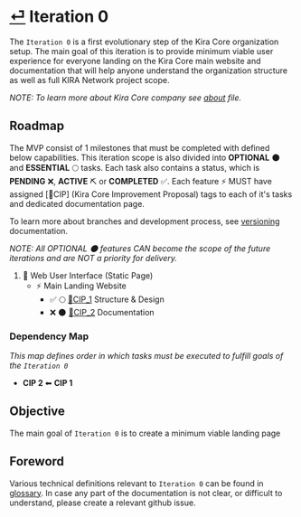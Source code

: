 
# [⏎](../../README.md) Iteration 0

The `Iteration 0` is a first evolutionary step of the Kira Core organization setup. The main goal of this iteration is to provide minimum viable user experience for everyone landing on the Kira Core main website and documentation that will help anyone understand the organization structure as well as full KIRA Network project scope.

_NOTE: To learn more about Kira Core company see [about](../about.md) file._

## Roadmap

The MVP consist of 1 milestones that must be completed with defined below capabilities. This iteration scope is also divided into **OPTIONAL** :new_moon: and **ESSENTIAL** :full_moon: tasks. Each task also contains a status, which is **PENDING** :x:, **ACTIVE** :pick: or **COMPLETED** :white_check_mark:. Each feature :zap: MUST have assigned [:bookmark:CIP] (Kira Core Improvement Proposal) tags to each of it's tasks and dedicated documentation page.

To learn more about branches and development process, see [versioning](../../versioning.md) documentation.

_NOTE: All OPTIONAL :new_moon: features CAN become the scope of the future iterations and are NOT a priority for delivery._

1. :eyes: Web User Interface (Static Page)
   * :zap: Main Landing Website
      * :white_check_mark: :full_moon: [:bookmark:CIP_1](cip_1.md) Structure & Design
      * :x: :new_moon: [:bookmark:CIP_2](cip_2.md) Documentation
  
### Dependency Map

_This map defines order in which tasks must be executed to fulfill goals of the `Iteration 0`_

* **CIP 2** ⬅ **CIP 1**

## Objective

The main goal of `Iteration 0` is to create a minimum viable landing page

## Foreword

Various technical definitions relevant to `Iteration 0` can be found in [glossary](../../glossary.md). In case any part of the documentation is not clear, or difficult to understand, please create a relevant github issue.









